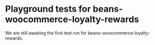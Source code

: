 # Playground tests for beans-woocommerce-loyalty-rewards
We are still awaiting the first test run for beans-woocommerce-loyalty-rewards.
